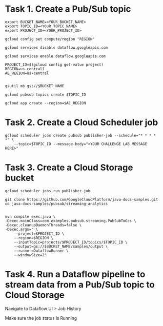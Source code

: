 # Task 1. Create a Pub/Sub topic

```
export BUCKET_NAME=<YOUR_BUCKET_NAME>
export TOPIC_ID=<YOUR_TOPIC_NAME>
export PROJECT_ID=<YOUR_PROJECT_ID>

gcloud config set compute/region "REGION"

gcloud services disable dataflow.googleapis.com

gcloud services enable dataflow.googleapis.com

PROJECT_ID=$(gcloud config get-value project)
REGION=us-central1
AE_REGION=us-central


gsutil mb gs://$BUCKET_NAME

gcloud pubsub topics create $TOPIC_ID

gcloud app create --region=$AE_REGION
```

# Task 2. Create a Cloud Scheduler job

```
gcloud scheduler jobs create pubsub publisher-job --schedule="* * * * *" \
    --topic=$TOPIC_ID --message-body="<YOUR CHALLENGE LAB MESSAGE HERE>"
```

# Task 3. Create a Cloud Storage bucket

```
gcloud scheduler jobs run publisher-job

git clone https://github.com/GoogleCloudPlatform/java-docs-samples.git
cd java-docs-samples/pubsub/streaming-analytics


mvn compile exec:java \
-Dexec.mainClass=com.examples.pubsub.streaming.PubSubToGcs \
-Dexec.cleanupDaemonThreads=false \
-Dexec.args=" \
    --project=$PROJECT_ID \
    --region=$REGION \
    --inputTopic=projects/$PROJECT_ID/topics/$TOPIC_ID \
    --output=gs://$BUCKET_NAME/samples/output \
    --runner=DataflowRunner \
    --windowSize=2"
```

# Task 4. Run a Dataflow pipeline to stream data from a Pub/Sub topic to Cloud Storage

Navigate to Dataflow UI > Job History

Make sure the job status is Running